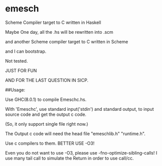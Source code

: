 # emesch
Scheme Compiler target to C written in Haskell

Maybe One day, all the .hs will be rewritten into .scm

and another Scheme compiler target to C written in Scheme

and I can bootstrap.

Not tested.

JUST FOR FUN 

AND FOR THE LAST QUESTION IN SICP.

##Usage:

Use GHC(8.0.1) to compile Emeschc.hs.

With 'Emeschc', use standard input('stdin') and standard output, to input source code and get the output c code.

(So, it only support single file right now.)

The Output c code will need the head file "emeschlib.h" "runtime.h".

Use c compilers to them. BETTER USE -O3!

Even you do not want to use -O3, please use -fno-optimize-sibling-calls! I use many tail call to simulate the Return in order to use call/cc.





